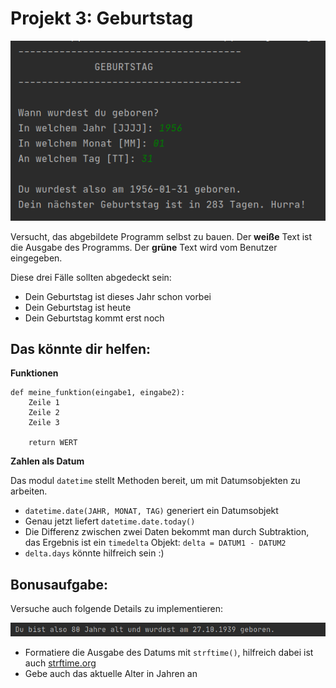 # Projekt 3: Geburtstag

![image](03-screenshot-1.png)

Versucht, das abgebildete Programm selbst zu bauen. Der **weiße** Text ist die Ausgabe des Programms. Der **grüne** Text wird vom Benutzer eingegeben.

Diese drei Fälle sollten abgedeckt sein:
* Dein Geburtstag ist dieses Jahr schon vorbei
* Dein Geburtstag ist heute
* Dein Geburtstag kommt erst noch

Das könnte dir helfen:
----------------------

**Funktionen**

    def meine_funktion(eingabe1, eingabe2):
        Zeile 1
        Zeile 2
        Zeile 3
        
        return WERT

**Zahlen als Datum**

Das modul `datetime` stellt Methoden bereit, um mit Datumsobjekten zu arbeiten.

* `datetime.date(JAHR, MONAT, TAG)` generiert ein Datumsobjekt
* Genau jetzt liefert `datetime.date.today()`
* Die Differenz zwischen zwei Daten bekommt man durch Subtraktion, das Ergebnis ist ein `timedelta` Objekt: `delta = DATUM1 - DATUM2`
* `delta.days` könnte hilfreich sein :)


Bonusaufgabe:
----------------------
Versuche auch folgende Details zu implementieren:

![image](03-screenshot-2.png)

* Formatiere die Ausgabe des Datums mit `strftime()`, hilfreich dabei ist auch [strftime.org](https://strftime.org)
* Gebe auch das aktuelle Alter in Jahren an
